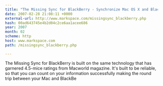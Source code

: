 ```yaml
---
title: "The Missing Sync for BlackBerry - Synchronize Mac OS X and BlackBerry"
date: 2007-02-28 21:08:11 +0000
external-url: http://www.markspace.com/missingsync_blackberry.php
hash: 00ad643745e4b2d04c2ce6aa1acee686
year: 2007
month: 02
scheme: http
host: www.markspace.com
path: /missingsync_blackberry.php

---
```


The Missing Sync for BlackBerry is built on the same technology that has garnered 4.5-mice ratings from Macworld magazine. It's built to be reliable, so that you can count on your information successfully making the round trip between your Mac and BlackBe
